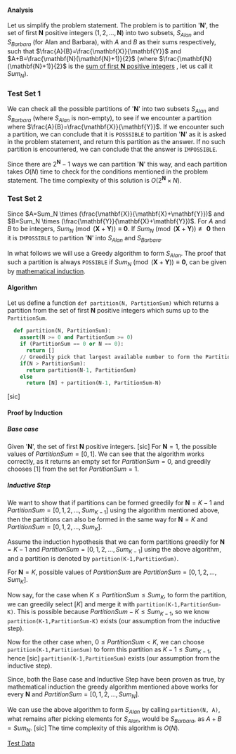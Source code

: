 #### Analysis

Let us simplify the problem statement. The problem is to partition
'$\mathbf{N}$', the set of first $\mathbf{N}$ positive integers
($1, 2, \dots, \mathbf{N}$) into two subsets, $S_{Alan}$ and $S_{Barbara}$ (for
Alan and Barbara), with $A$ and $B$ as their sums respectively, such that
$\frac{A}{B}=\frac{\mathbf{X}}{\mathbf{Y}}$ and
$A+B=\frac{\mathbf{N}(\mathbf{N}+1)}{2}$ (where
$\frac{\mathbf{N}(\mathbf{N}+1)}{2}$ is the
<a href="https://en.wikipedia.org/wiki/1_%2B_2_%2B_3_%2B_4_%2B_%E2%8B%AF">sum
of first **N** positive integers</a> , let us call it $Sum_N$).

### Test Set 1

We can check all the possible partitions of '$\mathbf{N}$' into two subsets
$S_{Alan}$ and $S_{Barbara}$ (where $S_{Alan}$ is non-empty), to see if we
encounter a partition where $\frac{A}{B}=\frac{\mathbf{X}}{\mathbf{Y}}$. If we
encounter such a partition, we can conclude that it is `POSSSIBLE` to partition
'$\mathbf{N}$' as it is asked in the problem statement, and return this
partition as the answer. If no such partition is encountered, we can conclude
that the answer is `IMPOSSIBLE`.

Since there are $2^\mathbf{N}-1$ ways we can partition '$\mathbf{N}$' this way,
and each partition takes $O(N)$ time to check for the conditions mentioned in
the problem statement. The time complexity of this solution is
$O(2^\mathbf{N} \times N)$.

### Test Set 2

Since $A=Sum_N \times (\frac{\mathbf{X}}{\mathbf{X}+\mathbf{Y}})$ and
$B=Sum_N \times (\frac{\mathbf{Y}}{\mathbf{X}+\mathbf{Y}})$. For $A$ and $B$ to
be integers, $Sum_N\pmod{(\mathbf{X}+\mathbf{Y})}\equiv\mathbf{0}$. If
$Sum_N\pmod{(\mathbf{X}+\mathbf{Y})}\not\equiv\mathbf{0}$ then it is
`IMPOSSIBLE` to partition '$\mathbf{N}$' into $S_{Alan}$ and $S_{Barbara}$.

In what follows we will use a Greedy algorithm to form $S_{Alan}$. The proof
that such a partition is always `POSSIBLE` if
$Sum_N\pmod{(\mathbf{X}+\mathbf{Y})}\equiv\mathbf{0}$, can be given by
[mathematical induction](https://en.wikipedia.org/wiki/Mathematical_induction).

#### Algorithm

Let us define a function `def partition(N, PartitionSum)` which returns a
partition from the set of first $\mathbf{N}$ positive integers which sums up to
the `PartitionSum`.

```Python
  def partition(N, PartitionSum):
    assert(N >= 0 and PartitionSum >= 0)
    if (PartitionSum == 0 or N == 0):
      return []
    // Greedily pick that largest available number to form the PartitionSum.
    if(N > PartitionSum):
      return partition(N-1, PartitionSum)
    else
      return [N] + partition(N-1, PartitionSum-N)
```
[sic]

#### Proof by Induction

##### Base case

Given '$\mathbf{N}$', the set of first $\mathbf{N}$ positive integers. [sic]
For $\mathbf{N}=1$, the possible values of $PartitionSum = [0,1]$. We can see
that the algorithm works correctly, as it returns an empty set for
$PartitionSum=0$, and greedily chooses $[1]$ from the set for $PartitionSum=1$.

##### Inductive Step

We want to show that if partitions can be formed greedily for $\mathbf{N}=K-1$
and $PartitionSum=[0,1,2,\dots,Sum_{K-1}]$ using the algorithm mentioned above,
then the partitions can also be formed in the same way for $\mathbf{N}=K$ and
$PartitionSum=[0,1,2,\dots,Sum_K]$.

Assume the induction hypothesis that we can form partitions greedily for
$\mathbf{N}=K-1$ and $PartitionSum=[0,1,2,\dots,Sum_{K-1}]$ using the above
algorithm, and a partition is denoted by `partition(K-1,PartitionSum)`.

For $\mathbf{N}=K$, possible values of $PartitionSum$ are
$PartitionSum=[0,1,2,\dots,Sum_K]$.

Now say, for the case when $K \le PartitionSum \le Sum_K$, to form the
partition, we can greedily select $[K]$ and merge it with
`partition(K-1,PartitionSum-K)`. This is possible because
$PartitionSum - K \le Sum_{K-1}$, so we know `partition(K-1,PartitionSum-K)`
exists (our assumption from the inductive step).

Now for the other case when, $0 \le PartitionSum \lt K$, we can choose
`partition(K-1,PartitionSum)` to form this partition as $K-1 \le Sum_{K-1}$,
hence [sic] `partition(K-1,PartitionSum)` exists (our assumption from the
inductive step).

Since, both the Base case and Inductive Step have been proven as true, by
mathematical induction the greedy algorithm mentioned above works for every
$\mathbf{N}$ and $PartitionSum=[0,1,2,\dots,Sum_N]$.

We can use the above algorithm to form $S_{Alan}$ by calling `partition(N, A)`,
what remains after picking elements for $S_{Alan}$, would be $S_{Barbara}$, as
$A+B=Sum_N$. [sic] The time complexity of this algorithm is $O(N)$.

[Test Data](test_data)
